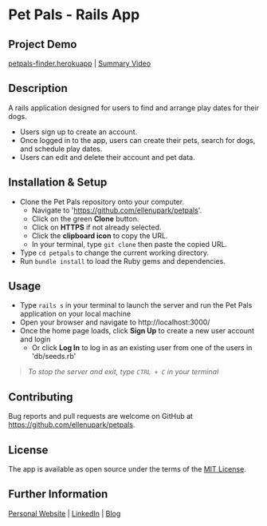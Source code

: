 # Pet Pals - Rails App

## Project Demo

[petpals-finder.herokuapp](https://petpals-finder.herokuapp.com/) | [Summary Video](https://www.youtube.com/watch?v=deORxiINv8I)

## Description

A rails application designed for users to find and arrange play dates for their dogs.
* Users sign up to create an account.
* Once logged in to the app, users can create their pets, search for dogs, and schedule play dates.
* Users can edit and delete their account and pet data.

## Installation & Setup

* Clone the Pet Pals repository onto your computer.
  * Navigate to 'https://github.com/ellenupark/petpals'.
  * Click on the green **Clone** button.
  * Click on **HTTPS** if not already selected.
  * Click the **clipboard icon** to copy the URL.
  * In your terminal, type `git clone` then paste the copied URL.
* Type `cd petpals` to change the current working directory.
* Run `bundle install` to load the Ruby gems and dependencies.

## Usage

* Type `rails s` in your terminal to launch the server and run the Pet Pals application on your local machine
* Open your browser and navigate to http://localhost:3000/
* Once the home page loads, click **Sign Up** to create a new user account and login
  * Or click **Log In** to log in as an existing user from one of the users in 'db/seeds.rb'
> _To stop the server and exit, type `CTRL + C` in your terminal_

## Contributing

Bug reports and pull requests are welcome on GitHub at https://github.com/ellenupark/petpals.

## License
The app is available as open source under the terms of the [MIT License](https://opensource.org/licenses/MIT).

## Further Information
[Personal Website](https://ellenupark.github.io) | [LinkedIn](http://www.linkedin.com/in/ellenupark) | [Blog](https://ellen-park.medium.com/)